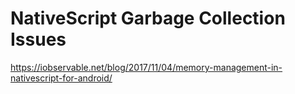 # NativeScript Garbage Collection Issues

https://iobservable.net/blog/2017/11/04/memory-management-in-nativescript-for-android/
